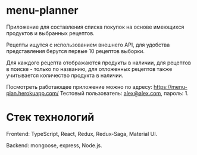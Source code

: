 # menu-planner
Приложение для составления списка покупок на основе имеющихся продуктов и выбранных рецептов.

Рецепты ищутся с использованием внешнего API, для удобства представления берутся первые 10 рецептов выборки.

Для каждого рецепта отображаются продукты в наличии, для рецептов в поиске - только по названию, для отложенных рецептов также учитывается количество продукта в наличии.

Посмотреть работающее приложение можно по адресу: https://menu-plan.herokuapp.com/
Тестовый пользователь: alex@alex.com, пароль: 1.

# Стек технологий
Frontend: TypeScript, React, Redux, Redux-Saga, Material UI.

Backend: mongoose, express, Node.js.
